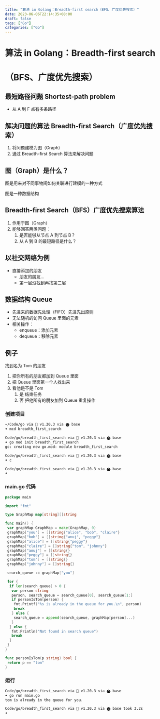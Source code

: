 ```yaml
---
title: "算法 in Golang：Breadth-first search（BFS、广度优先搜索）"
date: 2023-06-06T22:14:35+08:00
draft: false
tags: ["Go"]
categories: ["Go"]
---
```


# 算法 in Golang：Breadth-first search

# （BFS、广度优先搜索）

## 最短路径问题 Shortest-path problem

- 从 A 到 F 点有多条路径

## 解决问题的算法 Breadth-first Search（广度优先搜索）

1. 将问题建模为图（Graph）
2. 通过 Breadth-first Search 算法来解决问题

## 图（Graph）是什么？

图是用来对不同事物间如何关联进行建模的一种方式

图是一种数据结构

## Breadth-first Search（BFS）广度优先搜索算法

1. 作用于图（Graph）
2. 能够回答两类问题：
   1. 是否能够从节点 A 到节点 B？
   2. 从 A 到 B 的最短路径是什么？

## 以社交网络为例

- 直接添加的朋友
  - 朋友的朋友...
  - 第一层没找到再找第二层

## 数据结构 Queue

- 先进来的数据先处理（FIFO）先进先出原则
- 无法随机的访问 Queue 里面的元素
- 相关操作：
  - enqueue：添加元素
  - dequeue：移除元素

## 例子

找到名为 Tom 的朋友

1. 把你所有的朋友都加到 Queue 里面
2. 把 Queue 里面第一个人找出来
3. 看他是不是 Tom
   1. 是 结束任务
   2. 否 把他所有的朋友加到 Queue  重复操作

### 创建项目

```bash
~/Code/go via 🐹 v1.20.3 via 🅒 base
➜ mcd breadth_first_search

Code/go/breadth_first_search via 🐹 v1.20.3 via 🅒 base
➜ go mod init breadth_first_search
go: creating new go.mod: module breadth_first_search

Code/go/breadth_first_search via 🐹 v1.20.3 via 🅒 base
➜ c

Code/go/breadth_first_search via 🐹 v1.20.3 via 🅒 base
➜
```

### main.go 代码

```go
package main

import "fmt"

type GraphMap map[string][]string

func main() {
 var graphMap GraphMap = make(GraphMap, 0)
 graphMap["you"] = []string{"alice", "bob", "claire"}
 graphMap["bob"] = []string{"anuj", "peggy"}
 graphMap["alice"] = []string{"peggy"}
 graphMap["claire"] = []string{"tom", "johnny"}
 graphMap["anuj"] = []string{}
 graphMap["peggy"] = []string{}
 graphMap["tom"] = []string{}
 graphMap["johnny"] = []string{}

 search_queue := graphMap["you"]

 for {
  if len(search_queue) > 0 {
   var person string
   person, search_queue = search_queue[0], search_queue[1:]
   if personIsTom(person) {
    fmt.Printf("%s is already in the queue for you.\n", person)
    break
   } else {
    search_queue = append(search_queue, graphMap[person]...)
   }
  } else {
   fmt.Println("Not found in search queue")
   break
  }
 }
}

func personIsTom(p string) bool {
 return p == "tom"
}

```

### 运行

```bash
Code/go/breadth_first_search via 🐹 v1.20.3 via 🅒 base 
➜ go run main.go
tom is already in the queue for you.

Code/go/breadth_first_search via 🐹 v1.20.3 via 🅒 base took 3.2s 
➜ 
```
